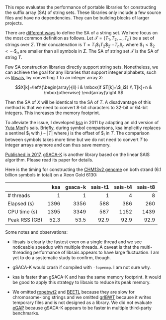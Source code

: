 This repo evaluates the performance of portable libraries for constructing the
suffix array (SA) of string sets. These libraries only include a few source
files and have no dependencies. They can be building blocks of larger projects.

There are [different ways][ss-review] to define the SA of a string set. We
here focus on the most common definition as follows.  Let
$`\mathcal{T}=\{T_1,T_2,\ldots,T_n\}`$ be a set of strings over $\Sigma$. Their
concatenation is $`T=T_1\$_1T_2\$_2\cdots T_n\$_n`$ where
$`\$_1<\$_2<\cdots\$_n`$ are smaller than all symbols in $\Sigma$. The SA of
string set $`\mathcal{T}`$ is the SA of string $T$.

Few SA construction libraries directly support string sets. Nonetheless, we can
achieve the goal for any libraries that support integer alphabets, such as
[libsais][libsais], by converting $T$ to an integer array $X$:
```math
X[k]=\left\{\begin{array}{ll}
i & \mbox{if $T[k]=\$_i$} \\
T[k]+n & \mbox{otherwise}
\end{array}\right.
```
Then the SA of $X$ will be identical to the SA of $T$. A disadvantage of this
method is that we need to convert 8-bit characters to 32-bit or 64-bit
integers. This increases the memory footprint.

To alleviate the issue, I developed [ksa][ksa] in 2011 by adapting an old
version of [Yuta Mori][mori]'s sais. Briefly, during symbol comparisons, ksa
implicitly replaces a sentinel $`\$_i`$ with $`j-|T|`$ where $j$ is the offset
of $`\$_i`$ in $T$. The comparison between symbols takes more time but we do
not need to convert $T$ to integer arrays anymore and can thus save memory.

[Published in 2017][gsacak-paper], [gSACA-K][gsacak] is another library based
on the linear SAIS algorithm. Please read its paper for details.

Here is the timing for constructing the [CHM13v2 genome][chm13] on both strand (6.1
billion symbols in total) on a Xeon Gold 6130:

|             | ksa|gsaca-k|sais-t1|sais-t4|sais-t8|
|:------------|---:|------:|------:|------:|------:|
|# threads    |   1|      1|      1|      4|      8|
|Elapsed (s)  |1396|   3356|    588|    386|    260|
|CPU time (s) |1395|   3349|    587|   1152|   1439|
|Peak RSS (GB)|52.3|   53.5|   92.9|   92.9|   92.9|

Some notes and observations:

* libsais is clearly the fastest even on a single thread and we see noticeable
  speedup with multiple threads. A caveat is that the multi-threading
  performance of libsais appears to have large fluctuation. I am yet to do a
  systematic study to confirm, though.

* gSACA-K would crash if compiled with `-fopenmp`. I am not sure why.

* ksa is faster than gSACA-K and has the same memory footprint. It would be
  good to apply this strategy to libsais to reduce its peak memory.

* We omitted [ropebwt2][rb2] and [BEETL][beetl] because they are slow for
  chromosome-long strings and we omitted [grlBWT][grl] because it writes
  temporary files and is not designed as a library. We did not evaluate
  [eGAP][egap] because gSACA-K appears to be faster in multiple third-party
  benchmarks.

[libsais]: https://github.com/IlyaGrebnov/libsais
[chm13]: https://s3-us-west-2.amazonaws.com/human-pangenomics/index.html?prefix=T2T/CHM13/assemblies/analysis_set/
[mori]: https://github.com/y-256
[gsacak]: https://github.com/felipelouza/gsa-is
[gsacak-paper]: https://www.sciencedirect.com/science/article/pii/S0304397517302621
[ksa]: https://github.com/lh3/fermi/blob/master/ksa.c
[fermi]: https://github.com/lh3/fermi
[fermi-paper]: https://academic.oup.com/bioinformatics/article/28/14/1838/218887
[ss-review]: https://academic.oup.com/bioinformatics/advance-article/doi/10.1093/bioinformatics/btae333/7681884
[rb2]: https://github.com/lh3/ropebwt2
[grl]: https://github.com/ddiazdom/grlBWT
[beetl]: https://github.com/BEETL/BEETL
[egap]: https://github.com/felipelouza/egap

